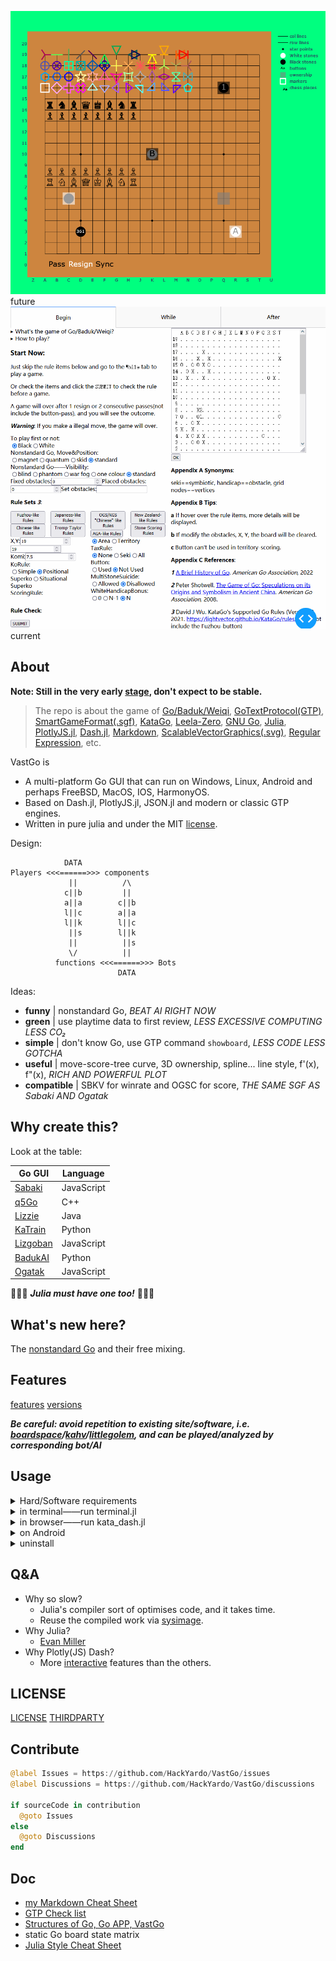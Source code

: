 ![static](./board.png)
future
![dynamic](./dynamic.gif)
current 

## About

**Note: Still in the very early [stage](./versions.md#001-just-work), don't expect to be stable.**

> The repo is about the game of [Go/Baduk/Weiqi](https://www.usgo.org/learn-play), [GoTextProtocol(GTP)](http://www.lysator.liu.se/~gunnar/gtp/), [SmartGameFormat(.sgf)](https://www.red-bean.com/sgf/), [KataGo](https://katagotraining.org/), [Leela-Zero](https://zero.sjeng.org/), [GNU Go](https://www.gnu.org/software/gnugo/), [Julia](https://julialang.org/), [PlotlyJS.jl](https://plotly.com/julia/), [Dash.jl](https://dash-julia.plotly.com/), [Markdown](https://commonmark.org/), [ScalableVectorGraphics(.svg)](https://developer.mozilla.org/en-US/docs/Web/SVG), [Regular Expression](https://ryanstutorials.net/linuxtutorial/grep.php), etc.

VastGo is
- A multi-platform Go GUI that can run on Windows, Linux, Android and perhaps FreeBSD, MacOS, IOS, HarmonyOS. 
- Based on Dash.jl, PlotlyJS.jl, JSON.jl and modern or classic GTP engines.
- Written in pure julia and under the MIT [license](#license).

Design:
```
            DATA
Players <<<======>>> components
             ||          /\
            c||b         ||
            a||a        c||b
            l||c        a||a
            l||k        l||c
             ||s        l||k
             ||          ||s
             \/          ||
          functions <<<======>>> Bots
                        DATA
```

Ideas:

- **funny** | nonstandard Go, *BEAT AI RIGHT NOW*
- **green** | use playtime data to first review, *LESS EXCESSIVE COMPUTING LESS CO₂* 
- **simple** | don't know Go, use GTP command `showboard`, *LESS CODE LESS GOTCHA*
- **useful** | move-score-tree curve, 3D ownership, spline... line style, f'(x), f"(x), *RICH AND POWERFUL PLOT*
- **compatible** | SBKV for winrate and OGSC for score, *THE SAME SGF AS Sabaki AND Ogatak* 

## Why create this?
Look at the table:

Go GUI | Language
--- | ---
[Sabaki](https://sabaki.yichuanshen.de/) | JavaScript
[q5Go](https://github.com/bernds/q5Go) | C++
[Lizzie](https://github.com/featurecat/lizzie) | Java
[KaTrain](https://github.com/sanderland/katrain) | Python
[Lizgoban](https://github.com/kaorahi/lizgoban) | JavaScript
[BadukAI](https://aki65.github.io/) | Python
[Ogatak](https://github.com/rooklift/ogatak) | JavaScript

🚀🚀🚀 ***Julia must have one too!*** 🚀🚀🚀

## What's new here?
The [nonstandard Go](./features.md#nonstandard-go) and their free mixing.

## Features
[features](./features.md)
[versions](./versions.md)

***Be careful: avoid repetition to existing site/software, i.e. [boardspace](https://www.boardspace.net/english/index.shtml)/[kahv](https://go.kahv.io/)/[littlegolem](https://www.littlegolem.net/jsp/main/), and can be played/analyzed by corresponding bot/AI***

## Usage

<details>
	<summary>Hard/Software requirements</summary>
  
**Hardware:**
- Free HardDisk >= 2GB
- Total Memory >= 8GB

**Julia, packages and this repo:**
1. download and add [julia](https://julialang.org/) into path
2. run julia in cmd/shell/terminal and you will enter julia-REPL mode
```shell
cmd> julia 
```  
3. enter julia-pkg mode
```julia
julia> ]
```
4. install packages
```julia
(@v1.7) pkg> add Dash PlotlyJS JSON LinearAlgebra
```
5. download this repo

**KataGo, Leela-Zero, GNU Go:**
(If you don't have them yet...)
- KataGo: download its [engine](https://github.com/lightvector/KataGo/releases/) and a [network](https://katagotraining.org/networks)
- Linux(Debian/Ubuntu): 
  1. `sudo apt update -y`
  2. `sudo apt install leela-zero gnugo`
  3. download a [network](https://zero.sjeng.org/) of Leela-Zero

</details>

<details>
  <summary>in terminal——run terminal.jl</summary>

1. edit the first line of `terminal.jl` to indicate the command of running a bot
2. run `terminal.jl`
```shell
cmd> julia terminal.jl 
```
3. wait until
```shell
GTP ready 
```
4. type following strings to play a Go game
```shell
1 play B k10    # (id) command arguments
2 genmove W    # see GoTextProtocol for details
3 showboard
genmove B
5 play W c3
10 showboard
...
3 final_score
quit
```
</details>

<details>
  <summary>in browser——run kata_dash.jl</summary>

1. run `kata_dash.jl`
```shell
cmd> julia kata_dash.jl
```
2. wait until
```julia
[ Info: Listening on: 0.0.0.0:8050
```
3. open one(**only one**) browser and type `localhost:8050` in the address bar to play
4. type `exit` in terminal to exit the program
</details>

<details>
  <summary>on Android</summary>

Because Android phones are arm and not x86-64, you need more steps:
1. download and install [Termux](https://termux.com/)
2. install [ubuntu in termux](https://github.com/MFDGaming/ubuntu-in-termux)
3. download [julia for Generic Linux on ARM](https://julialang.org/downloads/platform/#linux_and_freebsd), **Note: instead of x86-64, use aarch64 or armv7l**

Now the same as on x86-64. **Note: there are no open KataGo ARM resource**
</details>

<details>
  <summary>uninstall</summary>
  
**uninstall julia, packages and this repo:**
- Julia does not install anything outside the directory it was cloned into. Julia can be completely uninstalled by deleting this directory. 
- Julia packages are installed in `~/.julia` by default, and can be uninstalled by deleting `~/.julia`.
- Delete this repo.

**uninstall KataGo, Leela-Zero, GNU Go:**
(If you don't use them anymore...)
- `sudo apt remove leela-zero gnugo`
- `sudo apt autoremove`
- delete KataGo's engine
- delete KataGo's and Leela-Zero's networks

</details>

## Q&A 
- Why so slow? 
  - Julia's compiler sort of optimises code, and it takes time.
  - Reuse the compiled work via [sysimage](https://julialang.github.io/PackageCompiler.jl/dev/examples/plots.html#examples-plots).
- Why Julia?
  - [Evan Miller](https://www.evanmiller.org/why-im-betting-on-julia.html) 
- Why Plotly(JS) Dash?
  - More [interactive](https://docs.juliaplots.org/latest/backends/) features than the others.

## LICENSE
[LICENSE](./LICENSE.md) 
[THIRDPARTY](./THIRDPARTY.md)

## Contribute
```julia
@label Issues = https://github.com/HackYardo/VastGo/issues
@label Discussions = https://github.com/HackYardo/VastGo/discussions

if sourceCode in contribution
  @goto Issues
else
  @goto Discussions
end
```

## Doc
- [my Markdown Cheat Sheet](./Markdown.md)
- [GTP Check list](./GTP-check-list.txt)
- [Structures of Go, Go APP, VastGo](./structure.md)
- static Go board state matrix
- [Julia Style Cheat Sheet](./JuliaStyleCheatSheet.md)
